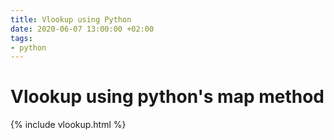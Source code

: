 ```yaml
---
title: Vlookup using Python
date: 2020-06-07 13:00:00 +02:00
tags:
- python
---
```


# Vlookup using python's map method

{% include vlookup.html %}